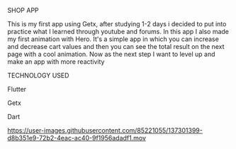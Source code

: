 SHOP APP

This is my first app using Getx, after studying 1-2 days i decided to put into practice what I learned through youtube and forums.
In this app I also made my first animation with Hero. It's a simple app in which you can increase and decrease cart values and then you can see the total result on the next page with a cool animation. Now as the next step I want to level up and make an app with more reactivity

TECHNOLOGY USED


Flutter


Getx


Dart


https://user-images.githubusercontent.com/85221055/137301399-d8b351e9-72b2-4eac-ac40-9f1956adadf1.mov

